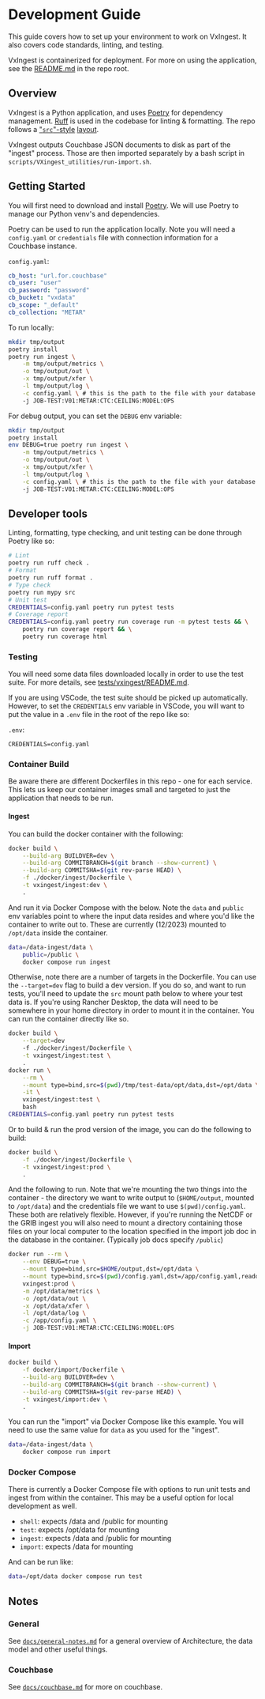 # Development Guide

This guide covers how to set up your environment to work on VxIngest. It also covers code standards, linting, and testing.

VxIngest is containerized for deployment. For more on using the application, see the [README.md](../README.md) in the repo root.

## Overview

VxIngest is a Python application, and uses [Poetry](https://python-poetry.org) for dependency management. [Ruff](https://docs.astral.sh/ruff/) is used in the codebase for linting & formatting. The repo follows a ["`src`"-style](https://packaging.python.org/en/latest/discussions/src-layout-vs-flat-layout/) [layout](https://www.pyopensci.org/python-package-guide/package-structure-code/python-package-structure.html).

VxIngest outputs Couchbase JSON documents to disk as part of the "ingest" process. Those are then imported separately by a bash script in `scripts/VXingest_utilities/run-import.sh`.

## Getting Started

You will first need to download and install [Poetry](https://python-poetry.org/docs/#installation). We will use Poetry to manage our Python venv's and dependencies.

Poetry can be used to run the application locally. Note you will need a `config.yaml` or `credentials` file with connection information for a Couchbase instance.

`config.yaml`:

```yaml
cb_host: "url.for.couchbase"
cb_user: "user"
cb_password: "password"
cb_bucket: "vxdata"
cb_scope: "_default"
cb_collection: "METAR"
```

To run locally:

```bash
mkdir tmp/output
poetry install
poetry run ingest \
    -m tmp/output/metrics \
    -o tmp/output/out \
    -x tmp/output/xfer \
    -l tmp/output/log \
    -c config.yaml \ # this is the path to the file with your database credentials
    -j JOB-TEST:V01:METAR:CTC:CEILING:MODEL:OPS
```

For debug output, you can set the `DEBUG` env variable:

```bash
mkdir tmp/output
poetry install
env DEBUG=true poetry run ingest \
    -m tmp/output/metrics \
    -o tmp/output/out \
    -x tmp/output/xfer \
    -l tmp/output/log \
    -c config.yaml \ # this is the path to the file with your database credentials
    -j JOB-TEST:V01:METAR:CTC:CEILING:MODEL:OPS
```

## Developer tools

Linting, formatting, type checking, and unit testing can be done through Poetry like so:

```bash
# Lint
poetry run ruff check .
# Format
poetry run ruff format .
# Type check
poetry run mypy src
# Unit test
CREDENTIALS=config.yaml poetry run pytest tests
# Coverage report
CREDENTIALS=config.yaml poetry run coverage run -m pytest tests && \
    poetry run coverage report && \
    poetry run coverage html
```

### Testing

You will need some data files downloaded locally in order to use the test suite. For more details, see [tests/vxingest/README.md](../tests/vxingest/README.md).

If you are using VSCode, the test suite should be picked up automatically. However, to set the `CREDENTIALS` env variable in VSCode, you will want to put the value in a `.env` file in the root of the repo like so:

`.env`:

```env
CREDENTIALS=config.yaml
```

### Container Build

Be aware there are different Dockerfiles in this repo - one for each service. This lets us keep our container images small and targeted to just the application that needs to be run.

#### Ingest

You can build the docker container with the following:

```bash
docker build \
    --build-arg BUILDVER=dev \
    --build-arg COMMITBRANCH=$(git branch --show-current) \
    --build-arg COMMITSHA=$(git rev-parse HEAD) \
    -f ./docker/ingest/Dockerfile \
    -t vxingest/ingest:dev \
    .
```

And run it via Docker Compose with the below. Note the `data` and `public` env variables point to where the input data resides and where you'd like the container to write out to. These are currently (12/2023) mounted to `/opt/data` inside the container.

```bash
data=/data-ingest/data \
    public=/public \
    docker compose run ingest 
```

Otherwise, note there are a number of targets in the Dockerfile. You can use the `--target=dev` flag to build a dev version. If you do so, and want to run tests, you'll need to update the `src` mount path below to where your test data is. If you're using Rancher Desktop, the data will need to be somewhere in your home directory in order to mount it in the container. You can run the container directly like so.

```bash
docker build \
    --target=dev
    -f ./docker/ingest/Dockerfile \
    -t vxingest/ingest:test \
    .
docker run \
    --rm \
    --mount type=bind,src=$(pwd)/tmp/test-data/opt/data,dst=/opt/data \
    -it \
    vxingest/ingest:test \
    bash
CREDENTIALS=config.yaml poetry run pytest tests
```

Or to build & run the prod version of the image, you can do the following to build:

```bash
docker build \
    -f ./docker/ingest/Dockerfile \
    -t vxingest/ingest:prod \
    .
```

And the following to run. Note that we're mounting the two things into the container - the directory we want to write output to (`$HOME/output`, mounted to `/opt/data`) and the credentials file we want to use `$(pwd)/config.yaml`. These both are relatively flexible. However, if you're running the NetCDF or the GRIB ingest you will also need to mount a directory containing those files on your local computer to the location specified in the import job doc in the database in the container. (Typically job docs specify `/public`)

```bash
docker run --rm \
    --env DEBUG=true \
    --mount type=bind,src=$HOME/output,dst=/opt/data \
    --mount type=bind,src=$(pwd)/config.yaml,dst=/app/config.yaml,readonly \
    vxingest:prod \
    -m /opt/data/metrics \
    -o /opt/data/out \
    -x /opt/data/xfer \
    -l /opt/data/log \
    -c /app/config.yaml \
    -j JOB-TEST:V01:METAR:CTC:CEILING:MODEL:OPS
```

#### Import

```bash
docker build \
    -f docker/import/Dockerfile \
    --build-arg BUILDVER=dev \
    --build-arg COMMITBRANCH=$(git branch --show-current) \
    --build-arg COMMITSHA=$(git rev-parse HEAD) \
    -t vxingest/import:dev \
    .
```

You can run the "import" via Docker Compose like this example. You will need to use the same value for `data` as you used for the "ingest".

```bash
data=/data-ingest/data \
    docker compose run import
```

### Docker Compose

There is currently a Docker Compose file with options to run unit tests and ingest from within the container. This may be a useful option for local development as well.

* `shell`: expects /data and /public for mounting
* `test`: expects /opt/data for mounting
* `ingest`: expects /data and /public for mounting
* `import`: expects /data for mounting

And can be run like:

```bash
data=/opt/data docker compose run test
```

## Notes

### General

See [`docs/general-notes.md`](docs/general-notes.md) for a general overview of Architecture, the data model and other useful things.

### Couchbase

See [`docs/couchbase.md`](docs/couchbase.md) for more on couchbase.
